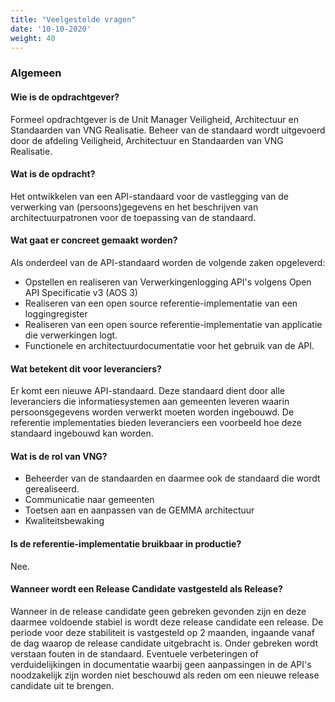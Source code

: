 ```yaml
---
title: "Veelgestelde vragen"
date: '10-10-2020'
weight: 40
---
```



### Algemeen

#### Wie is de opdrachtgever?

Formeel opdrachtgever is de Unit Manager Veiligheid, Architectuur en Standaarden van VNG Realisatie. Beheer van de standaard wordt uitgevoerd door de afdeling Veiligheid, Architectuur en Standaarden van VNG Realisatie.

#### Wat is de opdracht?

Het ontwikkelen van een API-standaard voor de vastlegging van de verwerking van (persoons)gegevens en het beschrijven van 
architectuurpatronen voor de toepassing van de standaard.


#### Wat gaat er concreet gemaakt worden?

Als onderdeel van de API-standaard worden de volgende zaken opgeleverd:

* Opstellen en realiseren van Verwerkingenlogging API's volgens Open API Specificatie v3 (AOS 3)
* Realiseren van een open source referentie-implementatie van een loggingregister
* Realiseren van een open source referentie-implementatie van applicatie die verwerkingen logt.
* Functionele en architectuurdocumentatie voor het gebruik van de API.


#### Wat betekent dit voor leveranciers?

Er komt een nieuwe API-standaard. Deze standaard dient door alle leveranciers die informatiesystemen aan gemeenten leveren waarin persoonsgegevens worden verwerkt moeten worden ingebouwd. De referentie implementaties bieden leveranciers een voorbeeld hoe deze standaard ingebouwd kan worden.


#### Wat is de rol van VNG?

* Beheerder van de standaarden en daarmee ook de standaard die wordt gerealiseerd.
* Communicatie naar gemeenten
* Toetsen aan en aanpassen van de GEMMA architectuur
* Kwaliteitsbewaking


#### Is de referentie-implementatie bruikbaar in productie?

Nee. 


#### Wanneer wordt een Release Candidate vastgesteld als Release?

Wanneer in de release candidate geen gebreken gevonden zijn en deze daarmee voldoende stabiel is wordt deze release candidate een release. De periode voor deze stabiliteit is vastgesteld op 2 maanden, ingaande vanaf de dag waarop de release candidate uitgebracht is. Onder gebreken wordt verstaan fouten in de standaard. Eventuele verbeteringen of verduidelijkingen in documentatie waarbij geen aanpassingen in de API's noodzakelijk zijn worden niet beschouwd als reden om een nieuwe release candidate uit te brengen.
